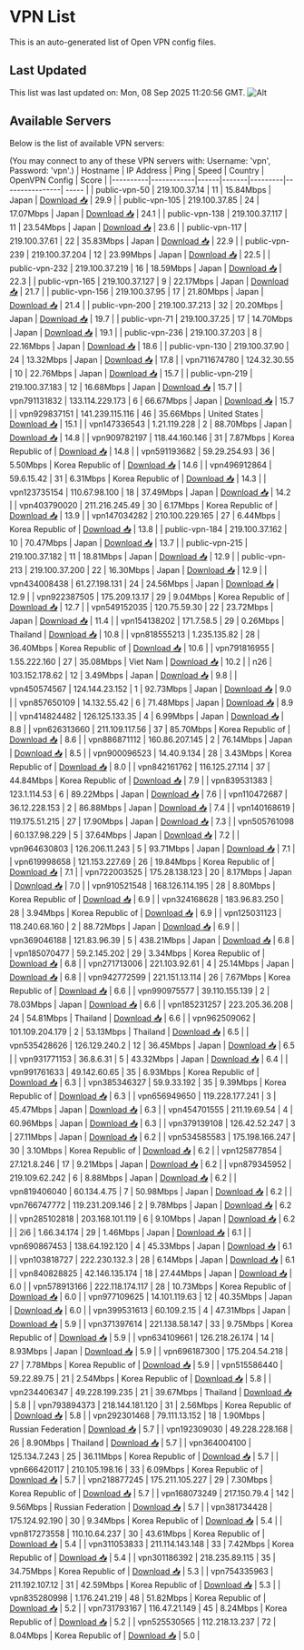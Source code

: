 # VPN List

This is an auto-generated list of Open VPN config files.

## Last Updated

This list was last updated on: Mon, 08 Sep 2025 11:20:56 GMT.
![Alt](https://repobeats.axiom.co/api/embed/186b98318ef1479477931607c1ad7d823f12451f.svg "Repobeats analytics image")

## Available Servers

Below is the list of available VPN servers:

(You may connect to any of these VPN servers with: Username: 'vpn', Password: 'vpn'.)
| Hostname | IP Address | Ping | Speed | Country | OpenVPN Config | Score |
|----------|------------|------|-------|---------|----------------| ----- |
| public-vpn-50 | 219.100.37.14 | 11 | 15.84Mbps | Japan | [Download 📥](./configs/server_0_JP.ovpn) | 29.9 |
| public-vpn-105 | 219.100.37.85 | 24 | 17.07Mbps | Japan | [Download 📥](./configs/server_1_JP.ovpn) | 24.1 |
| public-vpn-138 | 219.100.37.117 | 11 | 23.54Mbps | Japan | [Download 📥](./configs/server_2_JP.ovpn) | 23.6 |
| public-vpn-117 | 219.100.37.61 | 22 | 35.83Mbps | Japan | [Download 📥](./configs/server_3_JP.ovpn) | 22.9 |
| public-vpn-239 | 219.100.37.204 | 12 | 23.99Mbps | Japan | [Download 📥](./configs/server_4_JP.ovpn) | 22.5 |
| public-vpn-232 | 219.100.37.219 | 16 | 18.59Mbps | Japan | [Download 📥](./configs/server_5_JP.ovpn) | 22.3 |
| public-vpn-165 | 219.100.37.127 | 9 | 22.17Mbps | Japan | [Download 📥](./configs/server_6_JP.ovpn) | 21.7 |
| public-vpn-156 | 219.100.37.95 | 17 | 21.80Mbps | Japan | [Download 📥](./configs/server_7_JP.ovpn) | 21.4 |
| public-vpn-200 | 219.100.37.213 | 32 | 20.20Mbps | Japan | [Download 📥](./configs/server_8_JP.ovpn) | 19.7 |
| public-vpn-71 | 219.100.37.25 | 17 | 14.70Mbps | Japan | [Download 📥](./configs/server_9_JP.ovpn) | 19.1 |
| public-vpn-236 | 219.100.37.203 | 8 | 22.16Mbps | Japan | [Download 📥](./configs/server_10_JP.ovpn) | 18.6 |
| public-vpn-130 | 219.100.37.90 | 24 | 13.32Mbps | Japan | [Download 📥](./configs/server_11_JP.ovpn) | 17.8 |
| vpn711674780 | 124.32.30.55 | 10 | 22.76Mbps | Japan | [Download 📥](./configs/server_12_JP.ovpn) | 15.7 |
| public-vpn-219 | 219.100.37.183 | 12 | 16.68Mbps | Japan | [Download 📥](./configs/server_13_JP.ovpn) | 15.7 |
| vpn791131832 | 133.114.229.173 | 6 | 66.67Mbps | Japan | [Download 📥](./configs/server_14_JP.ovpn) | 15.7 |
| vpn929837151 | 141.239.115.116 | 46 | 35.66Mbps | United States | [Download 📥](./configs/server_15_US.ovpn) | 15.1 |
| vpn147336543 | 1.21.119.228 | 2 | 88.70Mbps | Japan | [Download 📥](./configs/server_16_JP.ovpn) | 14.8 |
| vpn909782197 | 118.44.160.146 | 31 | 7.87Mbps | Korea Republic of | [Download 📥](./configs/server_17_KR.ovpn) | 14.8 |
| vpn591193682 | 59.29.254.93 | 36 | 5.50Mbps | Korea Republic of | [Download 📥](./configs/server_18_KR.ovpn) | 14.6 |
| vpn496912864 | 59.6.15.42 | 31 | 6.31Mbps | Korea Republic of | [Download 📥](./configs/server_19_KR.ovpn) | 14.3 |
| vpn123735154 | 110.67.98.100 | 18 | 37.49Mbps | Japan | [Download 📥](./configs/server_20_JP.ovpn) | 14.2 |
| vpn403790020 | 211.216.245.49 | 30 | 6.17Mbps | Korea Republic of | [Download 📥](./configs/server_21_KR.ovpn) | 13.9 |
| vpn147034282 | 210.100.229.165 | 27 | 6.44Mbps | Korea Republic of | [Download 📥](./configs/server_22_KR.ovpn) | 13.8 |
| public-vpn-184 | 219.100.37.162 | 10 | 70.47Mbps | Japan | [Download 📥](./configs/server_23_JP.ovpn) | 13.7 |
| public-vpn-215 | 219.100.37.182 | 11 | 18.81Mbps | Japan | [Download 📥](./configs/server_24_JP.ovpn) | 12.9 |
| public-vpn-213 | 219.100.37.200 | 22 | 16.30Mbps | Japan | [Download 📥](./configs/server_25_JP.ovpn) | 12.9 |
| vpn434008438 | 61.27.198.131 | 24 | 24.56Mbps | Japan | [Download 📥](./configs/server_26_JP.ovpn) | 12.9 |
| vpn922387505 | 175.209.13.17 | 29 | 9.04Mbps | Korea Republic of | [Download 📥](./configs/server_27_KR.ovpn) | 12.7 |
| vpn549152035 | 120.75.59.30 | 22 | 23.72Mbps | Japan | [Download 📥](./configs/server_28_JP.ovpn) | 11.4 |
| vpn154138202 | 171.7.58.5 | 29 | 0.26Mbps | Thailand | [Download 📥](./configs/server_29_TH.ovpn) | 10.8 |
| vpn818555213 | 1.235.135.82 | 28 | 36.40Mbps | Korea Republic of | [Download 📥](./configs/server_30_KR.ovpn) | 10.6 |
| vpn791816955 | 1.55.222.160 | 27 | 35.08Mbps | Viet Nam | [Download 📥](./configs/server_31_VN.ovpn) | 10.2 |
| n26 | 103.152.178.62 | 12 | 3.49Mbps | Japan | [Download 📥](./configs/server_32_JP.ovpn) | 9.8 |
| vpn450574567 | 124.144.23.152 | 1 | 92.73Mbps | Japan | [Download 📥](./configs/server_33_JP.ovpn) | 9.0 |
| vpn857650109 | 14.132.55.42 | 6 | 71.48Mbps | Japan | [Download 📥](./configs/server_34_JP.ovpn) | 8.9 |
| vpn414824482 | 126.125.133.35 | 4 | 6.99Mbps | Japan | [Download 📥](./configs/server_35_JP.ovpn) | 8.8 |
| vpn626313660 | 211.109.117.56 | 37 | 85.70Mbps | Korea Republic of | [Download 📥](./configs/server_36_KR.ovpn) | 8.6 |
| vpn886871112 | 160.86.207.145 | 2 | 76.14Mbps | Japan | [Download 📥](./configs/server_37_JP.ovpn) | 8.5 |
| vpn900096523 | 14.40.9.134 | 28 | 3.43Mbps | Korea Republic of | [Download 📥](./configs/server_38_KR.ovpn) | 8.0 |
| vpn842161762 | 116.125.27.114 | 37 | 44.84Mbps | Korea Republic of | [Download 📥](./configs/server_39_KR.ovpn) | 7.9 |
| vpn839531383 | 123.1.114.53 | 6 | 89.22Mbps | Japan | [Download 📥](./configs/server_40_JP.ovpn) | 7.6 |
| vpn110472687 | 36.12.228.153 | 2 | 86.88Mbps | Japan | [Download 📥](./configs/server_41_JP.ovpn) | 7.4 |
| vpn140168619 | 119.175.51.215 | 27 | 17.90Mbps | Japan | [Download 📥](./configs/server_42_JP.ovpn) | 7.3 |
| vpn505761098 | 60.137.98.229 | 5 | 37.64Mbps | Japan | [Download 📥](./configs/server_43_JP.ovpn) | 7.2 |
| vpn964630803 | 126.206.11.243 | 5 | 93.71Mbps | Japan | [Download 📥](./configs/server_44_JP.ovpn) | 7.1 |
| vpn619998658 | 121.153.227.69 | 26 | 19.84Mbps | Korea Republic of | [Download 📥](./configs/server_45_KR.ovpn) | 7.1 |
| vpn722003525 | 175.28.138.123 | 20 | 8.17Mbps | Japan | [Download 📥](./configs/server_46_JP.ovpn) | 7.0 |
| vpn910521548 | 168.126.114.195 | 28 | 8.80Mbps | Korea Republic of | [Download 📥](./configs/server_47_KR.ovpn) | 6.9 |
| vpn324168628 | 183.96.83.250 | 28 | 3.94Mbps | Korea Republic of | [Download 📥](./configs/server_48_KR.ovpn) | 6.9 |
| vpn125031123 | 118.240.68.160 | 2 | 88.72Mbps | Japan | [Download 📥](./configs/server_49_JP.ovpn) | 6.9 |
| vpn369046188 | 121.83.96.39 | 5 | 438.21Mbps | Japan | [Download 📥](./configs/server_50_JP.ovpn) | 6.8 |
| vpn185070477 | 59.2.145.202 | 29 | 3.34Mbps | Korea Republic of | [Download 📥](./configs/server_51_KR.ovpn) | 6.8 |
| vpn271713006 | 221.103.92.61 | 4 | 25.14Mbps | Japan | [Download 📥](./configs/server_52_JP.ovpn) | 6.8 |
| vpn942772599 | 221.151.13.114 | 26 | 7.67Mbps | Korea Republic of | [Download 📥](./configs/server_53_KR.ovpn) | 6.6 |
| vpn990975577 | 39.110.155.139 | 2 | 78.03Mbps | Japan | [Download 📥](./configs/server_54_JP.ovpn) | 6.6 |
| vpn185231257 | 223.205.36.208 | 24 | 54.81Mbps | Thailand | [Download 📥](./configs/server_55_TH.ovpn) | 6.6 |
| vpn962509062 | 101.109.204.179 | 2 | 53.13Mbps | Thailand | [Download 📥](./configs/server_56_TH.ovpn) | 6.5 |
| vpn535428626 | 126.129.240.2 | 12 | 36.45Mbps | Japan | [Download 📥](./configs/server_57_JP.ovpn) | 6.5 |
| vpn931771153 | 36.8.6.31 | 5 | 43.32Mbps | Japan | [Download 📥](./configs/server_58_JP.ovpn) | 6.4 |
| vpn991761633 | 49.142.60.65 | 35 | 6.93Mbps | Korea Republic of | [Download 📥](./configs/server_59_KR.ovpn) | 6.3 |
| vpn385346327 | 59.9.33.192 | 35 | 9.39Mbps | Korea Republic of | [Download 📥](./configs/server_60_KR.ovpn) | 6.3 |
| vpn656949650 | 119.228.177.241 | 3 | 45.47Mbps | Japan | [Download 📥](./configs/server_61_JP.ovpn) | 6.3 |
| vpn454701555 | 211.19.69.54 | 4 | 60.96Mbps | Japan | [Download 📥](./configs/server_62_JP.ovpn) | 6.3 |
| vpn379139108 | 126.42.52.247 | 3 | 27.11Mbps | Japan | [Download 📥](./configs/server_63_JP.ovpn) | 6.2 |
| vpn534585583 | 175.198.166.247 | 30 | 3.10Mbps | Korea Republic of | [Download 📥](./configs/server_64_KR.ovpn) | 6.2 |
| vpn125877854 | 27.121.8.246 | 17 | 9.21Mbps | Japan | [Download 📥](./configs/server_65_JP.ovpn) | 6.2 |
| vpn879345952 | 219.109.62.242 | 6 | 8.88Mbps | Japan | [Download 📥](./configs/server_66_JP.ovpn) | 6.2 |
| vpn819406040 | 60.134.4.75 | 7 | 50.98Mbps | Japan | [Download 📥](./configs/server_67_JP.ovpn) | 6.2 |
| vpn766747772 | 119.231.209.146 | 2 | 9.78Mbps | Japan | [Download 📥](./configs/server_68_JP.ovpn) | 6.2 |
| vpn285102818 | 203.168.101.119 | 6 | 9.10Mbps | Japan | [Download 📥](./configs/server_69_JP.ovpn) | 6.2 |
| 2i6 | 1.66.34.174 | 29 | 1.46Mbps | Japan | [Download 📥](./configs/server_70_JP.ovpn) | 6.1 |
| vpn690867453 | 138.64.192.120 | 4 | 45.33Mbps | Japan | [Download 📥](./configs/server_71_JP.ovpn) | 6.1 |
| vpn103818727 | 222.230.132.3 | 28 | 6.14Mbps | Japan | [Download 📥](./configs/server_72_JP.ovpn) | 6.1 |
| vpn840828825 | 42.146.135.174 | 18 | 27.44Mbps | Japan | [Download 📥](./configs/server_73_JP.ovpn) | 6.0 |
| vpn578913166 | 222.118.174.117 | 28 | 10.73Mbps | Korea Republic of | [Download 📥](./configs/server_74_KR.ovpn) | 6.0 |
| vpn977109625 | 14.101.119.63 | 12 | 40.35Mbps | Japan | [Download 📥](./configs/server_75_JP.ovpn) | 6.0 |
| vpn399531613 | 60.109.2.15 | 4 | 47.31Mbps | Japan | [Download 📥](./configs/server_76_JP.ovpn) | 5.9 |
| vpn371397614 | 221.138.58.147 | 33 | 9.75Mbps | Korea Republic of | [Download 📥](./configs/server_77_KR.ovpn) | 5.9 |
| vpn634109661 | 126.218.26.174 | 14 | 8.93Mbps | Japan | [Download 📥](./configs/server_78_JP.ovpn) | 5.9 |
| vpn696187300 | 175.204.54.218 | 27 | 7.78Mbps | Korea Republic of | [Download 📥](./configs/server_79_KR.ovpn) | 5.9 |
| vpn515586440 | 59.22.89.75 | 21 | 2.54Mbps | Korea Republic of | [Download 📥](./configs/server_80_KR.ovpn) | 5.8 |
| vpn234406347 | 49.228.199.235 | 21 | 39.67Mbps | Thailand | [Download 📥](./configs/server_81_TH.ovpn) | 5.8 |
| vpn793894373 | 218.144.181.120 | 31 | 2.56Mbps | Korea Republic of | [Download 📥](./configs/server_82_KR.ovpn) | 5.8 |
| vpn292301468 | 79.111.13.152 | 18 | 1.90Mbps | Russian Federation | [Download 📥](./configs/server_83_RU.ovpn) | 5.7 |
| vpn192309030 | 49.228.228.168 | 26 | 8.90Mbps | Thailand | [Download 📥](./configs/server_84_TH.ovpn) | 5.7 |
| vpn364004100 | 125.134.7.243 | 25 | 36.11Mbps | Korea Republic of | [Download 📥](./configs/server_85_KR.ovpn) | 5.7 |
| vpn666420117 | 210.105.198.16 | 33 | 6.09Mbps | Korea Republic of | [Download 📥](./configs/server_86_KR.ovpn) | 5.7 |
| vpn218877245 | 175.211.105.227 | 29 | 7.30Mbps | Korea Republic of | [Download 📥](./configs/server_87_KR.ovpn) | 5.7 |
| vpn168073249 | 217.150.79.4 | 142 | 9.56Mbps | Russian Federation | [Download 📥](./configs/server_88_RU.ovpn) | 5.7 |
| vpn381734428 | 175.124.92.190 | 30 | 9.34Mbps | Korea Republic of | [Download 📥](./configs/server_89_KR.ovpn) | 5.4 |
| vpn817273558 | 110.10.64.237 | 30 | 43.61Mbps | Korea Republic of | [Download 📥](./configs/server_90_KR.ovpn) | 5.4 |
| vpn311053833 | 211.114.143.148 | 33 | 7.42Mbps | Korea Republic of | [Download 📥](./configs/server_91_KR.ovpn) | 5.4 |
| vpn301186392 | 218.235.89.115 | 35 | 34.75Mbps | Korea Republic of | [Download 📥](./configs/server_92_KR.ovpn) | 5.3 |
| vpn754335963 | 211.192.107.12 | 31 | 42.59Mbps | Korea Republic of | [Download 📥](./configs/server_93_KR.ovpn) | 5.3 |
| vpn835280998 | 1.176.241.219 | 48 | 51.82Mbps | Korea Republic of | [Download 📥](./configs/server_94_KR.ovpn) | 5.2 |
| vpn731793167 | 116.47.21.149 | 45 | 8.24Mbps | Korea Republic of | [Download 📥](./configs/server_95_KR.ovpn) | 5.2 |
| vpn525530565 | 112.218.13.237 | 72 | 8.04Mbps | Korea Republic of | [Download 📥](./configs/server_96_KR.ovpn) | 5.0 |
